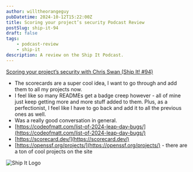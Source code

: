 ```yaml
---
author: willtheorangeguy
pubDatetime: 2024-10-12T15:22:00Z
title: Scoring your project’s security Podcast Review
postSlug: ship-it-94
draft: false
tags:
    - podcast-review
    - ship-it
description: A review on the Ship It Podcast.
---
```


[Scoring your project’s security with Chris Swan (Ship It! #94)](https://changelog.com/shipit/94)

-   The scorecards are a super cool idea, I want to go through and add them to all my projects now.
-   I feel like so many READMEs get a badge creep however - all of mine just keep getting more and more stuff added to them. Plus, as a perfectionist, I feel like I have to go back and add it to all the previous ones as well.
-   Was a really good conversation in general.
-   [https://codeofmatt.com/list-of-2024-leap-day-bugs/](https://codeofmatt.com/list-of-2024-leap-day-bugs/)
-   [https://scorecard.dev/](https://scorecard.dev/)
-   [https://openssf.org/projects/](https://openssf.org/projects/) - there are a ton of cool projects on the site

![Ship It Logo](https://is1-ssl.mzstatic.com/image/thumb/Podcasts125/v4/54/d0/5c/54d05c17-2bf4-502e-f1d3-78374cf66650/mza_8872269324412302291.png/300x300bb.webp)
